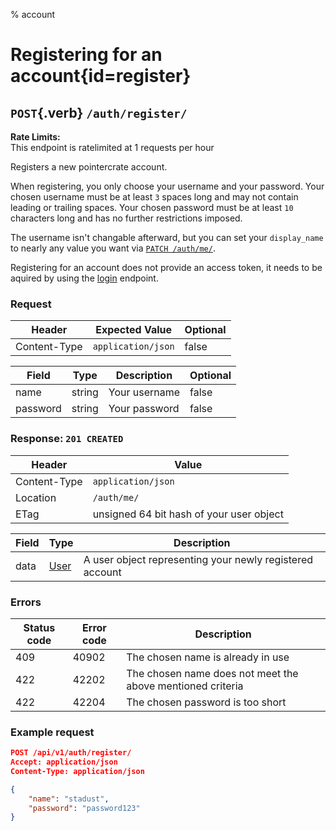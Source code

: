% account

<div class='panel fade js-scroll-anim' data-anim='fade'>

# Registering for an account{id=register}

## `POST`{.verb} `/auth/register/`

<div class='info-yellow'>
<b>Rate Limits:</b><br>
This endpoint is ratelimited at 1 requests per hour
</div>

Registers a new pointercrate account.

When registering, you only choose your username and your password. Your chosen username must be at least `3` spaces long and may not contain leading or trailing spaces. Your chosen password must be at least `10` characters long and has no further restrictions imposed.

The username isn't changable afterward, but you can set your `display_name` to nearly any value you want via [`PATCH /auth/me/`](#patch-me).

Registering for an account does not provide an access token, it needs to be aquired by using the [login](#login) endpoint.

### Request

| Header       | Expected Value     | Optional |
| ------------ | ------------------ | -------- |
| Content-Type | `application/json` | false    |

| Field    | Type   | Description   | Optional |
| -------- | ------ | ------------- | -------- |
| name     | string | Your username | false    |
| password | string | Your password | false    |

### Response: `201 CREATED`

| Header       | Value                                    |
| ------------ | ---------------------------------------- |
| Content-Type | `application/json`                       |
| Location     | `/auth/me/`                              |
| ETag         | unsigned 64 bit hash of your user object |

| Field | Type                                 | Description                                              |
| ----- | ------------------------------------ | -------------------------------------------------------- |
| data  | [User](/documentation/objects/#user) | A user object representing your newly registered account |

### Errors

| Status code | Error code | Description                                                |
| ----------- | ---------- | ---------------------------------------------------------- |
| 409         | 40902      | The chosen name is already in use                          |
| 422         | 42202      | The chosen name does not meet the above mentioned criteria |
| 422         | 42204      | The chosen password is too short                           |

### Example request

```json
POST /api/v1/auth/register/
Accept: application/json
Content-Type: application/json

{
    "name": "stadust",
    "password": "password123"
}
```

</div>
